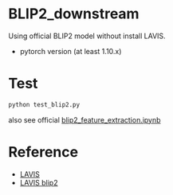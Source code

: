 # BLIP2_downstream

Using official BLIP2 model without install LAVIS.

- pytorch version (at least 1.10.x)

# Test

```bash
python test_blip2.py
```

also see official [blip2_feature_extraction.ipynb](https://github.com/salesforce/LAVIS/blob/3446bac20c5646d35ae383ebe6d13cec4f8b00cb/examples/blip2_feature_extraction.ipynb)

# Reference

- [LAVIS](https://github.com/salesforce/LAVIS/tree/3446bac20c5646d35ae383ebe6d13cec4f8b00cb)
- [LAVIS blip2](https://github.com/salesforce/LAVIS/tree/3446bac20c5646d35ae383ebe6d13cec4f8b00cb/projects/blip2)
